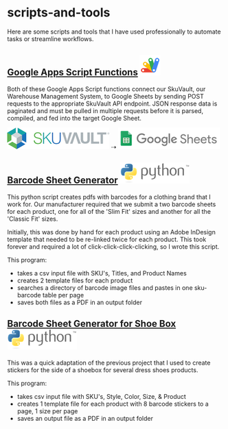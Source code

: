# scripts-and-tools

Here are some scripts and tools that I have used professionally to automate tasks or streamline workflows.

## [Google Apps Script Functions](https://github.com/mhelltt/tools/tree/main/google-apps-script) ![google apps script logo](https://github.com/mhelltt/scripts-and-tools/blob/main/images/gapps-script-logo.png)
Both of these Google Apps Script functions connect our SkuVault, our Warehouse Management System, to Google Sheets by sending POST requests to the appropriate SkuVault API endpoint. JSON response data is paginated and must be pulled in multiple requests before it is parsed, compiled, and fed into the target Google Sheet.

![skuvault logo](https://github.com/mhelltt/scripts-and-tools/blob/main/images/skuvault-logo.png) ⇢ ![google sheets logo](https://github.com/mhelltt/scripts-and-tools/blob/main/images/google-sheets-logo.png)

## [Barcode Sheet Generator](https://github.com/mhelltt/tools/tree/main/barcodes) ![python](https://github.com/mhelltt/scripts-and-tools/blob/main/images/python-logo.png)
This python script creates pdfs with barcodes for a clothing brand that I work for. Our manufacturer required that we submit a two barcode sheets for each product, one for all of the 'Slim Fit' sizes and another for all the 'Classic Fit' sizes.

Initially, this was done by hand for each product using an Adobe InDesign template that needed to be re-linked twice for each product. This took forever and required a lot of click-click-click-clicking, so I wrote this script.

This program:  
* takes a csv input file with SKU's, Titles, and Product Names
* creates 2 template files for each product
* searches a directory of barcode image files and pastes in one sku-barcode table per page
* saves both files as a PDF in an output folder

## [Barcode Sheet Generator for Shoe Box](https://github.com/mhelltt/tools/tree/main/barcodes-shoes) ![python](https://github.com/mhelltt/scripts-and-tools/blob/main/images/python-logo.png)
This was a quick adaptation of the previous project that I used to create stickers for the side of a shoebox for several dress shoes products.

This program:
* takes csv input file with SKU's, Style, Color, Size, & Product
* creates 1 template file for each product with 8 barcode stickers to a page, 1 size per page
* saves an output file as a PDF in an output folder
